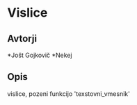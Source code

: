 # Vislice
## Avtorji

*Jošt Gojkovič
*Nekej

## Opis

vislice, pozeni  funkcijo 'texstovni_vmesnik' 
